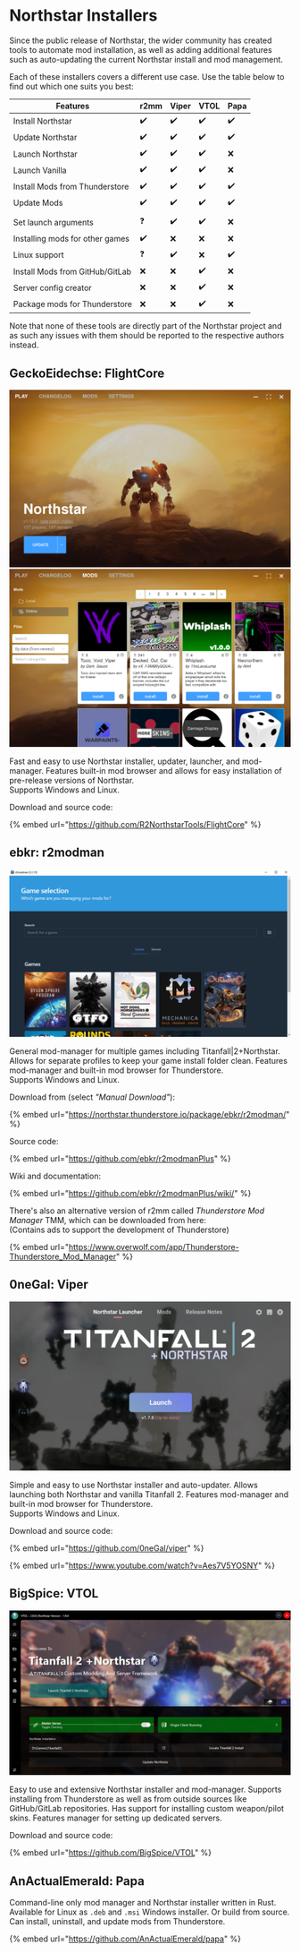 # Northstar Installers

Since the public release of Northstar, the wider community has created tools to automate mod installation, as well as adding additional features such as auto-updating the current Northstar install and mod management.

Each of these installers covers a different use case. Use the table below to find out which one suits you best:

| Features                        | r2mm | Viper | VTOL | Papa |
| ------------------------------- | ---- | ----- | ---- | ---- |
| Install Northstar               | ✔️   | ✔️    | ✔️   | ✔️   |
| Update Northstar                | ✔️   | ✔️    | ✔️   | ✔️   |
| Launch Northstar                | ✔️   | ✔️    | ✔️   | ❌    |
| Launch Vanilla                  | ✔️   | ✔️    | ✔️   | ❌    |
| Install Mods from Thunderstore  | ✔️   | ✔️    | ✔️   | ✔️   |
| Update Mods                     | ✔️   | ✔️    | ✔️   | ✔️   |
|                                 |      |       |      |      |
| Set launch arguments            | ❓    | ✔️    | ✔️   | ❌    |
| Installing mods for other games | ✔️   | ❌     | ❌    | ❌    |
| Linux support                   | ❓    | ✔️    | ❌    | ✔️   |
| Install Mods from GitHub/GitLab | ❌    | ❌     | ✔️   | ❌    |
| Server config creator           | ❌    | ❌     | ✔️   | ❌    |
| Package mods for Thunderstore   | ❌    | ❌     | ✔️   | ❌    |

Note that none of these tools are directly part of the Northstar project and as such any issues with them should be reported to the respective authors instead.

## **GeckoEidechse:** FlightCore

![FlightCore Main Window](../images/flightcore-main-window.png)
![FlightCore Mod browser](../images/flightcore-mod-browser-window.png)

Fast and easy to use Northstar installer, updater, launcher, and mod-manager. Features built-in mod browser and allows for easy installation of pre-release versions of Northstar.\
Supports Windows and Linux. 


Download and source code:

{% embed url="https://github.com/R2NorthstarTools/FlightCore" %}

## **ebkr:** r2modman

![r2modman](../images/r2modman-main-window.png)

General mod-manager for multiple games including Titanfall|2+Northstar. Allows for separate profiles to keep your game install folder clean. Features mod-manager and built-in mod browser for Thunderstore.\
Supports Windows and Linux.

Download from (select _"Manual Download"_):

{% embed url="https://northstar.thunderstore.io/package/ebkr/r2modman/" %}

Source code:

{% embed url="https://github.com/ebkr/r2modmanPlus" %}

Wiki and documentation:

{% embed url="https://github.com/ebkr/r2modmanPlus/wiki/" %}

There's also an alternative version of r2mm called _Thunderstore Mod Manager_ TMM, which can be downloaded from here:\
(Contains ads to support the development of Thunderstore)

{% embed url="https://www.overwolf.com/app/Thunderstore-Thunderstore_Mod_Manager" %}

## **0neGal:** Viper

![viper](../images/viper-main-window.png)

Simple and easy to use Northstar installer and auto-updater. Allows launching both Northstar and vanilla Titanfall 2. Features mod-manager and built-in mod browser for Thunderstore.\
Supports Windows and Linux.

Download and source code:

{% embed url="https://github.com/0neGal/viper" %}

{% embed url="https://www.youtube.com/watch?v=Aes7V5YOSNY" %}

## **BigSpice:** VTOL

![vtol](../images/vtol-main-window.png)

Easy to use and extensive Northstar installer and mod-manager. Supports installing from Thunderstore as well as from outside sources like GitHub/GitLab repositories. Has support for installing custom weapon/pilot skins. Features manager for setting up dedicated servers.

Download and source code:

{% embed url="https://github.com/BigSpice/VTOL" %}

## **AnActualEmerald:** Papa

Command-line only mod manager and Northstar installer written in Rust. Available for Linux as `.deb` and `.msi` Windows installer. Or build from source. Can install, uninstall, and update mods from Thunderstore.

{% embed url="https://github.com/AnActualEmerald/papa" %}
